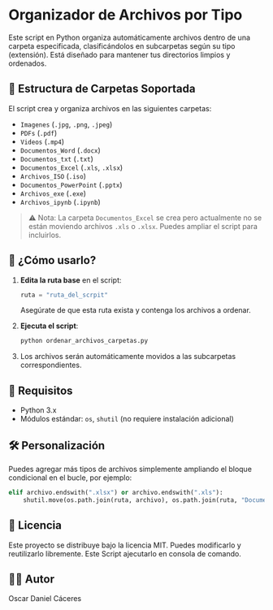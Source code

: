 # Organizador de Archivos por Tipo

Este script en Python organiza automáticamente archivos dentro de una carpeta especificada, clasificándolos en subcarpetas según su tipo (extensión). Está diseñado para mantener tus directorios limpios y ordenados.

## 📁 Estructura de Carpetas Soportada

El script crea y organiza archivos en las siguientes carpetas:

- `Imagenes` (`.jpg`, `.png`, `.jpeg`)
- `PDFs` (`.pdf`)
- `Videos` (`.mp4`)
- `Documentos_Word` (`.docx`)
- `Documentos_txt` (`.txt`)
- `Documentos_Excel` (`.xls`, `.xlsx`)
- `Archivos_ISO` (`.iso`)
- `Documentos_PowerPoint` (`.pptx`)
- `Archivos_exe` (`.exe`)
- `Archivos_ipynb` (`.ipynb`)

> ⚠️ Nota: La carpeta `Documentos_Excel` se crea pero actualmente no se están moviendo archivos `.xls` o `.xlsx`. Puedes ampliar el script para incluirlos.

## 🚀 ¿Cómo usarlo?

1. **Edita la ruta base** en el script:
   ```python
   ruta = "ruta_del_scrpit"
   ```
   Asegúrate de que esta ruta exista y contenga los archivos a ordenar.

2. **Ejecuta el script**:
   ```bash
   python ordenar_archivos_carpetas.py
   ```

3. Los archivos serán automáticamente movidos a las subcarpetas correspondientes.

## 🧱 Requisitos

- Python 3.x
- Módulos estándar: `os`, `shutil` (no requiere instalación adicional)

## 🛠 Personalización

Puedes agregar más tipos de archivos simplemente ampliando el bloque condicional en el bucle, por ejemplo:

```python
elif archivo.endswith(".xlsx") or archivo.endswith(".xls"):
    shutil.move(os.path.join(ruta, archivo), os.path.join(ruta, "Documentos_Excel", archivo))
```

## 📄 Licencia

Este proyecto se distribuye bajo la licencia MIT. Puedes modificarlo y reutilizarlo libremente.
Este Script ajecutarlo en consola de comando.

## 🧑‍💻 Autor

Oscar Daniel Cáceres